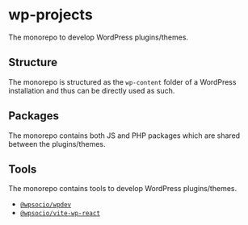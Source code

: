 # wp-projects

The monorepo to develop WordPress plugins/themes.

## Structure

The monorepo is structured as the `wp-content` folder of a WordPress installation and thus can be directly used as such.

## Packages

The monorepo contains both JS and PHP packages which are shared between the plugins/themes.

## Tools

The monorepo contains tools to develop WordPress plugins/themes.

- [`@wpsocio/wpdev`](./tools/wpdev)
- [`@wpsocio/vite-wp-react`](./tools/vite-wp-react)
